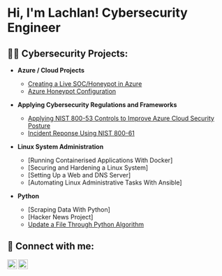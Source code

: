 <h1>Hi, I'm Lachlan! Cybersecurity Engineer </h1>

<h2>👨‍💻 Cybersecurity Projects:</h2>

- <b>Azure / Cloud Projects </b>
  - [Creating a Live SOC/Honeypot in Azure](https://github.com/Lachiecodes/Azure-SOC-Honeypot)
  - [Azure Honeypot Configuration](https://github.com/Lachiecodes/Azure-Honeypot-Configuration)
    
- <b>Applying Cybersecurity Regulations and Frameworks </b>
  - [Applying NIST 800-53 Controls to Improve Azure Cloud Security Posture](https://github.com/Lachiecodes/Azure-Cloud-Security-Hardening)
  - [Incident Reponse Using NIST 800-61](https://github.com/Lachiecodes/Azure-Incident-Response)
     
- <b>Linux System Administration </b>
  - [Running Containerised Applications With Docker]
  - [Securing and Hardening a Linux System]
  - [Setting Up a Web and DNS Server]
  - [Automating Linux Administrative Tasks With Ansible]
    
- <b>Python</b>
  - [Scraping Data With Python]
  - [Hacker News Project]
  - [Update a File Through Python Algorithm](https://github.com/Lachiecodes/Python-Algorithm-UpdateFile)

<h2> 🤳 Connect with me:</h2>

[<img align="left" alt="LachlanSimpson | LinkedIn" width="22px" src="https://cdn.jsdelivr.net/npm/simple-icons@v3/icons/linkedin.svg" />][linkedin]
[<img align="left" alt="LachlanSimpson | Instagram" width="22px" src="https://cdn.jsdelivr.net/npm/simple-icons@v3/icons/instagram.svg" />][instagram]

[instagram]: https://www.instagram.com/simpsonlachie/
[linkedin]: https://linkedin.com/in/lachlan-simpson-cybersec

<!--
**Lachiecodes/Lachiecodes** is a ✨ _special_ ✨ repository because its `README.md` (this file) appears on your GitHub profile.

Here are some ideas to get you started:

- 🔭 I’m currently working on ...
- 🌱 I’m currently learning ...
- 👯 I’m looking to collaborate on ...
- 🤔 I’m looking for help with ...
- 💬 Ask me about ...
- 📫 How to reach me: ...
- 😄 Pronouns: ...
- ⚡ Fun fact: ...
-->
